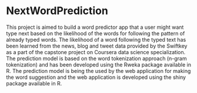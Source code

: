 # NextWordPrediction
This project is aimed to build a word predictor app that a user might want type next based on the likelihood of the words for following the pattern of already typed words. The likelihood of a word following the typed text has been learned from the news, blog and tweet data provided by the Swiftkey as a part of the capstone project on Coursera data science specialization.<br>
The prediction model is based on the word tokenization approach (n-gram tokenization) and has been developed using the Rweka package available in R. The prediction model is being the used by the web application for making the word suggestion and the web application is developed using the shiny package available in R.
